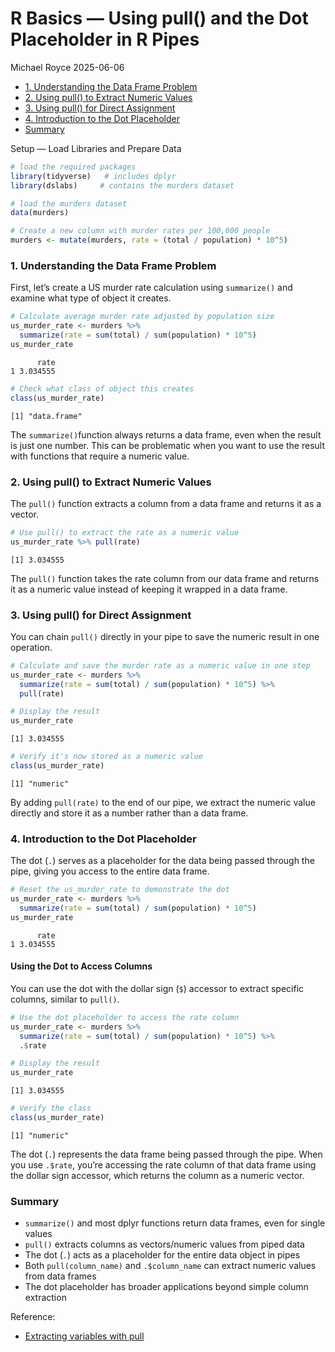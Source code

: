 # R Basics — Using pull() and the Dot Placeholder in R Pipes
Michael Royce
2025-06-06

- [1. Understanding the Data Frame
  Problem](#1-understanding-the-data-frame-problem)
- [2. Using pull() to Extract Numeric
  Values](#2-using-pull-to-extract-numeric-values)
- [3. Using pull() for Direct
  Assignment](#3-using-pull-for-direct-assignment)
- [4. Introduction to the Dot
  Placeholder](#4-introduction-to-the-dot-placeholder)
- [Summary](#summary)

Setup — Load Libraries and Prepare Data

``` r
# load the required packages
library(tidyverse)   # includes dplyr
library(dslabs)     # contains the murders dataset

# load the murders dataset
data(murders)

# Create a new column with murder rates per 100,000 people
murders <- mutate(murders, rate = (total / population) * 10^5)
```

### 1. Understanding the Data Frame Problem

First, let’s create a US murder rate calculation using `summarize()` and
examine what type of object it creates.

``` r
# Calculate average murder rate adjusted by population size
us_murder_rate <- murders %>%
  summarize(rate = sum(total) / sum(population) * 10^5)
us_murder_rate
```

          rate
    1 3.034555

``` r
# Check what class of object this creates
class(us_murder_rate)
```

    [1] "data.frame"

The `summarize()`function always returns a data frame, even when the
result is just one number. This can be problematic when you want to use
the result with functions that require a numeric value.

### 2. Using pull() to Extract Numeric Values

The `pull()` function extracts a column from a data frame and returns it
as a vector.

``` r
# Use pull() to extract the rate as a numeric value
us_murder_rate %>% pull(rate)
```

    [1] 3.034555

The `pull()` function takes the rate column from our data frame and
returns it as a numeric value instead of keeping it wrapped in a data
frame.

### 3. Using pull() for Direct Assignment

You can chain `pull()` directly in your pipe to save the numeric result
in one operation.

``` r
# Calculate and save the murder rate as a numeric value in one step
us_murder_rate <- murders %>%
  summarize(rate = sum(total) / sum(population) * 10^5) %>%
  pull(rate)

# Display the result
us_murder_rate
```

    [1] 3.034555

``` r
# Verify it's now stored as a numeric value
class(us_murder_rate)
```

    [1] "numeric"

By adding `pull(rate)` to the end of our pipe, we extract the numeric
value directly and store it as a number rather than a data frame.

### 4. Introduction to the Dot Placeholder

The dot (`.`) serves as a placeholder for the data being passed through
the pipe, giving you access to the entire data frame.

``` r
# Reset the us_murder_rate to demonstrate the dot
us_murder_rate <- murders %>%
  summarize(rate = sum(total) / sum(population) * 10^5)
us_murder_rate
```

          rate
    1 3.034555

#### Using the Dot to Access Columns

You can use the dot with the dollar sign (`$`) accessor to extract
specific columns, similar to `pull()`.

``` r
# Use the dot placeholder to access the rate column
us_murder_rate <- murders %>%
  summarize(rate = sum(total) / sum(population) * 10^5) %>%
  .$rate

# Display the result
us_murder_rate
```

    [1] 3.034555

``` r
# Verify the class
class(us_murder_rate)
```

    [1] "numeric"

The dot (`.`) represents the data frame being passed through the pipe.
When you use `.$rate`, you’re accessing the rate column of that data
frame using the dollar sign accessor, which returns the column as a
numeric vector.

### Summary

- `summarize()` and most dplyr functions return data frames, even for
  single values
- `pull()` extracts columns as vectors/numeric values from piped data
- The dot (`.`) acts as a placeholder for the entire data object in
  pipes
- Both `pull(column_name)` and `.$column_name` can extract numeric
  values from data frames
- The dot placeholder has broader applications beyond simple column
  extraction

Reference:

- [Extracting variables with
  pull](https://rafalab.dfci.harvard.edu/dsbook-part-1/R/tidyverse.html#extracting-variables-with-pull)
